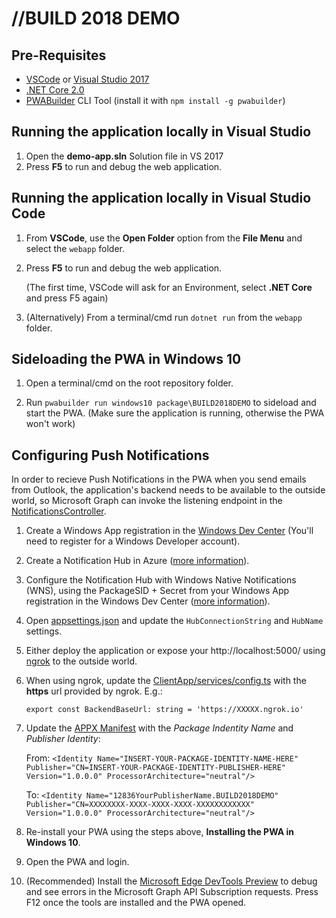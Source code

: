 # //BUILD 2018 DEMO

## Pre-Requisites

- [VSCode](https://code.visualstudio.com) or [Visual Studio 2017](https://www.visualstudio.com/downloads/)
- [.NET Core 2.0](https://www.microsoft.com/net/download)
- [PWABuilder](https://www.pwabuilder.com/  ) CLI Tool (install it with `npm install -g pwabuilder`)

## Running the application locally in Visual Studio

1. Open the **demo-app.sln** Solution file in VS 2017
2. Press **F5** to run and debug the web application.

## Running the application locally in Visual Studio Code

1. From **VSCode**, use the **Open Folder** option from the **File Menu** and select the `webapp` folder.
2. Press **F5** to run and debug the web application.

    (The first time, VSCode will ask for an Environment, select **.NET Core** and press F5 again)

3. (Alternatively) From a terminal/cmd run `dotnet run` from the `webapp` folder.

## Sideloading the PWA in Windows 10

1. Open a terminal/cmd on the root repository folder.

2. Run `pwabuilder run windows10 package\BUILD2018DEMO` to sideload and start the PWA.
  (Make sure the application is running, otherwise the PWA won't work)


## Configuring Push Notifications

In order to recieve Push Notifications in the PWA when you send emails from Outlook, the application's backend needs to be available to the outside world, so Microsoft Graph can invoke the listening endpoint in the [NotificationsController](./webapp/Controllers/NotificationsController.cs#L28).

1. Create a Windows App registration in the [Windows Dev Center](https://developer.microsoft.com/en-us/store/register) (You'll need to register for a Windows Developer account).

2. Create a Notification Hub in Azure ([more information](https://azure.microsoft.com/en-us/services/notification-hubs/)).

3. Configure the Notification Hub with Windows Native Notifications (WNS), using the PackageSID + Secret from your Windows App registration in the Windows Dev Center ([more information](https://docs.microsoft.com/en-us/azure/notification-hubs/notification-hubs-windows-store-dotnet-get-started-wns-push-notification)).

4. Open [appsettings.json](./webapp/appsettings.json#L8) and update the `HubConnectionString` and `HubName` settings.

5. Either deploy the application or expose your http://localhost:5000/ using [ngrok](https://ngrok.com/) to the outside world.

6. When using ngrok, update the [ClientApp/services/config.ts](./webapp/ClientApp/services/config.ts#5) with the **https** url provided by ngrok. E.g.:

    ```export const BackendBaseUrl: string = 'https://XXXXX.ngrok.io'```

7. Update the [APPX Manifest](./package/BUILD2018DEMO/PWA/Store%20packages/windows10/manifest/appxmanifest.xml#L3) with the *Package Indentity Name* and *Publisher Identity*:

    From: `<Identity Name="INSERT-YOUR-PACKAGE-IDENTITY-NAME-HERE" Publisher="CN=INSERT-YOUR-PACKAGE-IDENTITY-PUBLISHER-HERE" Version="1.0.0.0" ProcessorArchitecture="neutral"/>`

    To: `<Identity Name="12836YourPublisherName.BUILD2018DEMO" Publisher="CN=XXXXXXXX-XXXX-XXXX-XXXX-XXXXXXXXXXXX" Version="1.0.0.0" ProcessorArchitecture="neutral"/>`

8. Re-install your PWA using the steps above, **Installing the PWA in Windows 10**.

9. Open the PWA and login.

10. (Recommended) Install the [Microsoft Edge DevTools Preview](http://aka.ms/edgedevtools/preview) to debug and see errors in the Microsoft Graph API Subscription requests. Press F12 once the tools are installed and the PWA opened.
